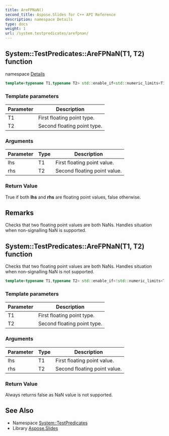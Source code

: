 ```yaml
---
title: AreFPNaN()
second_title: Aspose.Slides for C++ API Reference
description: namespace Details
type: docs
weight: 1
url: /system.testpredicates/arefpnan/
---
```

## System::TestPredicates::AreFPNaN(T1, T2) function


namespace [Details](../../system.testpredicates.details/)

```cpp
template<typename T1,typename T2> std::enable_if<std::numeric_limits<T1>::has_quiet_NaN &&std::numeric_limits<T2>::has_quiet_NaN, bool>::type System::TestPredicates::AreFPNaN(T1 lhs, T2 rhs)
```


### Template parameters

| Parameter | Description |
| --- | --- |
| T1 | First floating point type. |
| T2 | Second floating point type. |

### Arguments

| Parameter | Type | Description |
| --- | --- | --- |
| lhs | T1 | First floating point value. |
| rhs | T2 | Second floating point value. |

### Return Value

True if both **lhs** and **rhs** are floating point values, false otherwise.
## Remarks


Checks that two floating point values are both NaNs. Handles situation when non-signalling NaN is supported. 
## System::TestPredicates::AreFPNaN(T1, T2) function


Checks that two floating point values are both NaNs. Handles situation when non-signalling NaN is not supported.

```cpp
template<typename T1,typename T2> std::enable_if<!std::numeric_limits<T1>::has_quiet_NaN||!std::numeric_limits<T2>::has_quiet_NaN, bool>::type System::TestPredicates::AreFPNaN(T1 lhs, T2 rhs)
```


### Template parameters

| Parameter | Description |
| --- | --- |
| T1 | First floating point type. |
| T2 | Second floating point type. |

### Arguments

| Parameter | Type | Description |
| --- | --- | --- |
| lhs | T1 | First floating point value. |
| rhs | T2 | Second floating point value. |

### Return Value

Always returns false as NaN value is not supported.

## See Also

* Namespace [System::TestPredicates](../)
* Library [Aspose.Slides](../../)